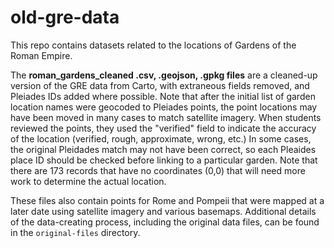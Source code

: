 # old-gre-data

This repo contains datasets related to the locations of Gardens of the Roman Empire.

The **roman_gardens_cleaned .csv, .geojson, .gpkg files** are a cleaned-up version of the GRE data from Carto, with extraneous fields removed, and Pleiades IDs added where possible.  Note that after the initial list of garden location names were geocoded to Pleiades points, the point locations may have been moved in many cases to match satellite imagery.  When students reviewed the points, they used the "verified" field to indicate the accuracy of the location (verified, rough, approximate, wrong, etc.)  In some cases, the original Pleidades match may not have been correct, so each Pleaides place ID should be checked before linking to a particular garden.  Note that there are 173 records that have no coordinates (0,0) that will need more work to determine the actual location.

These files also contain points for Rome and Pompeii that were mapped at a later date using satellite imagery and various basemaps.  Additional details of the data-creating process, including the original data files, can be found in the `original-files` directory.
